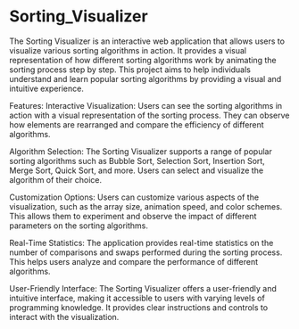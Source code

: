 # Sorting_Visualizer

The Sorting Visualizer is an interactive web application that allows users to visualize various sorting algorithms in action. It provides a visual representation of how different sorting algorithms work by animating the sorting process step by step. This project aims to help individuals understand and learn popular sorting algorithms by providing a visual and intuitive experience.

Features: Interactive Visualization: Users can see the sorting algorithms in action with a visual representation of the sorting process. They can observe how elements are rearranged and compare the efficiency of different algorithms.

Algorithm Selection: The Sorting Visualizer supports a range of popular sorting algorithms such as Bubble Sort, Selection Sort, Insertion Sort, Merge Sort, Quick Sort, and more. Users can select and visualize the algorithm of their choice.

Customization Options: Users can customize various aspects of the visualization, such as the array size, animation speed, and color schemes. This allows them to experiment and observe the impact of different parameters on the sorting algorithms.

Real-Time Statistics: The application provides real-time statistics on the number of comparisons and swaps performed during the sorting process. This helps users analyze and compare the performance of different algorithms.

User-Friendly Interface: The Sorting Visualizer offers a user-friendly and intuitive interface, making it accessible to users with varying levels of programming knowledge. It provides clear instructions and controls to interact with the visualization.
